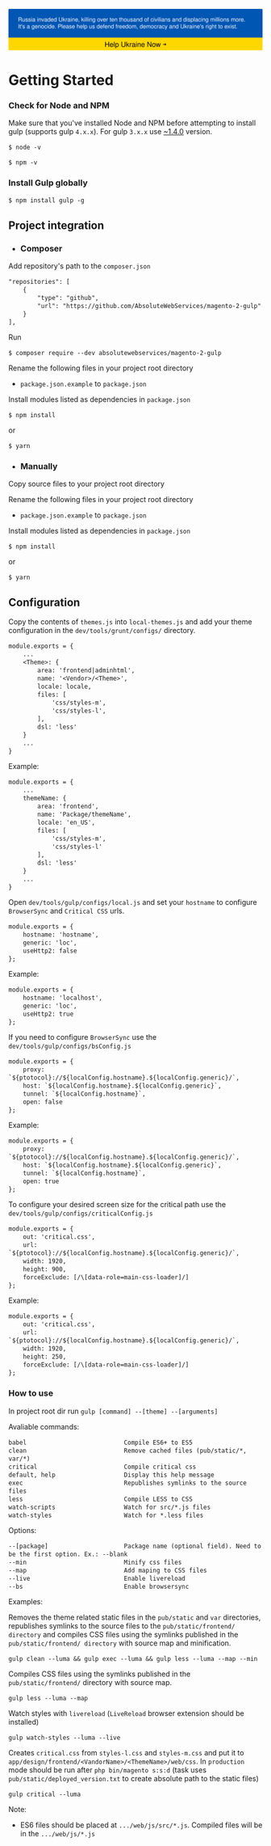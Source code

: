 [![Stand With Ukraine](https://raw.githubusercontent.com/vshymanskyy/StandWithUkraine/main/banner2-direct.svg)](https://stand-with-ukraine.pp.ua)

# Getting Started

### Check for Node and NPM

Make sure that you've installed Node and NPM before attempting to install gulp (supports gulp `4.x.x`). For gulp `3.x.x` use [~1.4.0](https://github.com/AbsoluteWebServices/magento-2-gulp/tree/v1.4.1) version.
```
$ node -v
```
```
$ npm -v
```
### Install Gulp globally

```
$ npm install gulp -g
```

## Project integration

- ### Composer

Add repository's path to the `composer.json`

```
"repositories": [
    {
        "type": "github",
        "url": "https://github.com/AbsoluteWebServices/magento-2-gulp"
    }
],
```

Run

```
$ composer require --dev absolutewebservices/magento-2-gulp
```

Rename the following files in your project root directory

* `package.json.example` to `package.json`

Install modules listed as dependencies in `package.json`

```
$ npm install
```
or
```
$ yarn
```

- ### Manually

Copy source files to your project root directory


Rename the following files in your project root directory

* `package.json.example` to `package.json`

Install modules listed as dependencies in `package.json`

```
$ npm install
```
or
```
$ yarn
```

## Configuration

Copy the contents of `themes.js` into `local-themes.js` and add your theme configuration in the `dev/tools/grunt/configs/` directory.

```
module.exports = {
    ...
    <Theme>: {
        area: 'frontend|adminhtml',
        name: '<Vendor>/<Theme>',
        locale: locale,
        files: [
            'css/styles-m',
            'css/styles-l',
        ],
        dsl: 'less'
    }
    ...
}
```

Example:

```
module.exports = {
    ...
    themeName: {
        area: 'frontend',
        name: 'Package/themeName',
        locale: 'en_US',
        files: [
            'css/styles-m',
            'css/styles-l'
        ],
        dsl: 'less'
    }
    ...
}
```

Open `dev/tools/gulp/configs/local.js` and set your `hostname` to configure `BrowserSync` and `Critical CSS` urls.

```
module.exports = {
    hostname: 'hostname',
    generic: 'loc',
    useHttp2: false
};
```

Example:

```
module.exports = {
    hostname: 'localhost',
    generic: 'loc',
    useHttp2: true
};
```

If you need to configure `BrowserSync` use the `dev/tools/gulp/configs/bsConfig.js`

```
module.exports = {
    proxy: `${ptotocol}://${localConfig.hostname}.${localConfig.generic}/`,
    host: `${localConfig.hostname}.${localConfig.generic}`,
    tunnel: `${localConfig.hostname}`,
    open: false
};
```

Example:

```
module.exports = {
    proxy: `${ptotocol}://${localConfig.hostname}.${localConfig.generic}/`,
    host: `${localConfig.hostname}.${localConfig.generic}`,
    tunnel: `${localConfig.hostname}`,
    open: true
};
```

To configure your desired screen size for the critical path use the `dev/tools/gulp/configs/criticalConfig.js`

```
module.exports = {
    out: 'critical.css',
    url: `${ptotocol}://${localConfig.hostname}.${localConfig.generic}/`,
    width: 1920,
    height: 900,
    forceExclude: [/\[data-role=main-css-loader]/]
};
```

Example:

```
module.exports = {
    out: 'critical.css',
    url: `${ptotocol}://${localConfig.hostname}.${localConfig.generic}/`,
    width: 1920,
    height: 250,
    forceExclude: [/\[data-role=main-css-loader]/]
};
```

### How to use

In project root dir run `gulp [command] --[theme] --[arguments]`

Avaliable commands:

```
babel                           Compile ES6+ to ES5
clean                           Remove cached files (pub/static/*, var/*)
critical                        Compile critical css
default, help                   Display this help message
exec                            Republishes symlinks to the source files
less                            Compile LESS to CSS
watch-scripts                   Watch for src/*.js files
watch-styles                    Watch for *.less files
```

Options:

```
--[package]                     Package name (optional field). Need to be the first option. Ex.: --blank
--min                           Minify css files
--map                           Add maping to CSS files
--live                          Enable livereload
--bs                            Enable browsersync
```

Examples:

Removes the theme related static files in the `pub/static` and `var` directories, republishes symlinks to the source files to the `pub/static/frontend/ directory` and compiles CSS files using the symlinks published in the `pub/static/frontend/ directory` with source map and minification.
```
gulp clean --luma && gulp exec --luma && gulp less --luma --map --min
```
Compiles CSS files using the symlinks published in the `pub/static/frontend/` directory with source map.
```
gulp less --luma --map
```
Watch styles with `livereload` (`LiveReload` browser extension should be installed)
```
gulp watch-styles --luma --live
```
Creates `critical.css` from `styles-l.css` and `styles-m.css` and put it to `app/design/frontend/<VandorName>/<ThemeName>/web/css`.
In `production` mode should be run after `php bin/magento s:s:d` (task uses `pub/static/deployed_version.txt` to create absolute path to the static files)
```
gulp critical --luma
```

Note:

* ES6 files should be placed at `.../web/js/src/*.js`. Compiled files will be in the `.../web/js/*.js`
